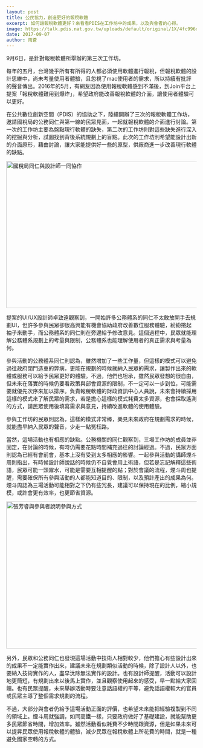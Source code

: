 ```yaml
---
layout: post
title: 公民協力，創造更好的報稅軟體
excerpt: 如何讓報稅軟體更好？來看看PDIS在工作坊中的成果，以及與會者的心得。
image: https://talk.pdis.nat.gov.tw/uploads/default/original/1X/4fc996db908da9ff4674044e42792ac42d3defaf.JPG
date: 2017-09-07
author: 雨蒼
---
```


9月6日，是針對報稅軟體所舉辦的第三次工作坊。

每年的五月，台灣幾乎所有有所得的人都必須使用軟體進行報稅，但報稅軟體的設計思維中，尚未考量使用者體驗，且忽視了mac使用者的需求，所以持續有批評的聲音傳出。2016年的5月，有網友因為使用報稅軟體感到不滿後，到Join平台上提案「報稅軟體難用到爆炸」，希望政府能改善報稅軟體的介面，讓使用者體驗可以更好。

在公共數位創新空間（PDIS）的協助之下，陸續開辦了三次的報稅軟體工作坊，邀請國稅局的公務同仁與第一線的民眾見面，一起就報稅軟體的介面進行討論。第一次的工作坊主要為盤點現行軟體的缺失，第二次的工作坊則對這些缺失進行深入的挖掘與分析，試圖找到背後系統規劃上的盲點。此次的工作坊則希望能設計出新的介面原形，藉由討論，讓大家能提供好一些的原型，供廠商進一步改善現行軟體的缺點。

<img src="https://talk.pdis.nat.gov.tw/uploads/default/original/1X/4fc996db908da9ff4674044e42792ac42d3defaf.JPG" width="690" height="388" alt="國稅局同仁與設計師一同協作">

提案的UI/UX設計師卓致遠觀察到，一開始許多公務體系的同仁不太敢放開手去規劃UI，但許多參與民眾卻很高興能有機會協助政府改善數位服務體驗，紛紛捲起袖子來動手，而公務體系的同仁則在旁邊給予修改意見。這個過程中，民眾就能理解公務體系規劃上的考量與限制，公務體系也能理解使用者的真正需求與考量為何。

參與活動的公務體系同仁則認為，雖然增加了一些工作量，但這樣的模式可以避免過往政府閉門造車的弊病，更能在規劃的時候就納入民眾的需求，讓製作出來的軟體或服務可以給予民眾更好的體驗。不過，他們也坦承，雖然民眾發想的很自由，但未來在落實的時候仍要看政策與部會資源的限制，不一定可以一步到位，可能需要就優先次序來加以排序。負責報稅軟體的財政資訊中心人員說，未來會持續採用這樣的模式來了解民眾的需求，若是擔心這樣的模式耗費太多資源，也會採取遙測的方式，請民眾使用後填寫需求與意見，持續改進軟體的使用體驗。

參與工作坊的民眾則認為，這樣的模式非常棒，樂見未來政府在規劃需求的時候，就能盡早納入民眾的聲音，少走一點冤枉路。

當然，這場活動也有相應的缺點。公務機關的同仁觀察到，三場工作坊的成員並非固定，在討論的時候，有時仍需要花點時間補充過往的討論經過。不過，民眾方面則認為已經有會前會，基本上沒有受到太多相應的影響。一起參與活動的講師煙斗周則指出，有時候設計師說話的時候仍不自覺會用上術語，但若是忘記解釋這些術語，民眾可能一頭霧水，可能是需要互相提醒的點；對於會議的流程，煙斗周也提醒，需要確保所有參與活動的人都能知道目的、限制，以及預計產出的成果為何。煙斗周認為三場活動可能相對之下仍有些冗長，建議可以保持現在的比例，縮小規模，或許會更有效率，也更節省資源。

<img src="https://talk.pdis.nat.gov.tw/uploads/default/original/1X/d6b9aca88d509ede94877425608ef13c21cdf58b.JPG" width="690" height="388" alt="張芳睿與參與者說明參與方式">

另外，民眾和公務同仁也發現這場活動中技術人相對較少，他們擔心有些設計出來的成果不一定能實作出來，建議未來在規劃類似活動的時候，除了設計人以外，也要納入技術實作的人，盡早汰除無法實作的設計。也有設計師提醒，活動可以設計地更簡短，有規劃出來以後馬上實作，並且觀察使用起來的感受，早一點給大家回饋。也有民眾提醒，未來舉辦活動時要注意話語權的平等，避免話語權較大的官員或民眾主導了整個需求規劃的流程。

不過，大部分與會者仍給予這場活動正面的評價，也希望未來能把經驗複製到不同的領域上。煙斗周就強調，如同高鐵一樣，只要政府做好了基礎建設，就能幫助更多民眾節省時間，增加效率。雖然活動看似耗費不少時間跟資源，但是如果未來可以提昇民眾使用報稅軟體的體驗，減少民眾在報稅軟體上所花費的時間，就是一種避免國家空轉的方式。
